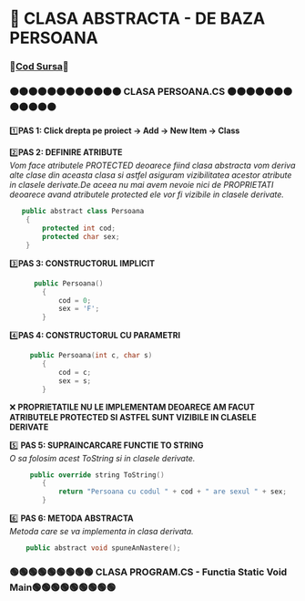 # 🎯 CLASA ABSTRACTA - DE BAZA PERSOANA </br>
### 🔮[Cod Sursa](https://github.com/Adriana-Giol/Programare-Aplicatii-Windows/blob/main/1.%20Laborator/3.%20Seminar%203/%5BClean%5DCiurea_Seminar3_1046/Persoana.cs)🔮
### 🟠🟠🟠🟠🟠🟠🟠🟠🟠🟠🟠🟠 CLASA PERSOANA.CS 🟠🟠🟠🟠🟠🟠🟠🟠🟠🟠🟠🟠
1️⃣**PAS 1: Click drepta pe proiect -> Add -> New Item -> Class**</br>

2️⃣**PAS 2: DEFINIRE ATRIBUTE**</br>
*Vom face atributele PROTECTED deoarece fiind clasa abstracta vom deriva alte clase din aceasta clasa si astfel asiguram vizibilitatea acestor atribute in clasele derivate.De aceea nu mai avem nevoie nici de PROPRIETATI deoarece avand atributele protected ele vor fi vizibile in clasele derivate.*</br>
```cpp
   public abstract class Persoana
    {
        protected int cod;
        protected char sex;
    }
```

3️⃣**PAS 3: CONSTRUCTORUL IMPLICIT**</br>
```cpp
      public Persoana()
        {
            cod = 0;
            sex = 'F';
        }
```

4️⃣**PAS 4: CONSTRUCTORUL CU PARAMETRI**</br>
```cpp
     public Persoana(int c, char s)
        {
            cod = c;
            sex = s;
        }
```
❌ **PROPRIETATILE NU LE IMPLEMENTAM DEOARECE AM FACUT ATRIBUTELE PROTECTED SI ASTFEL SUNT VIZIBILE IN CLASELE DERIVATE**</br>

5️⃣ **PAS 5: SUPRAINCARCARE FUNCTIE TO STRING**</br>
*O sa folosim acest ToString si in clasele derivate.*</br>
```cpp
     public override string ToString()
        {
            return "Persoana cu codul " + cod + " are sexul " + sex;
        }
```

6️⃣ **PAS 6: METODA ABSTRACTA**</br>
*Metoda care se va implementa in clasa derivata.*<br>
```cpp
    public abstract void spuneAnNastere();
```
### 🟢🟢🟢🟢🟢🟢🟢🟢🟢 CLASA PROGRAM.CS - Functia Static Void Main🟢🟢🟢🟢🟢🟢🟢🟢🟢
